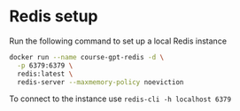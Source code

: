 # Redis setup

Run the following command to set up a local Redis instance

```bash
docker run --name course-gpt-redis -d \
  -p 6379:6379 \
  redis:latest \
  redis-server --maxmemory-policy noeviction
```

To connect to the instance use `redis-cli -h localhost 6379`